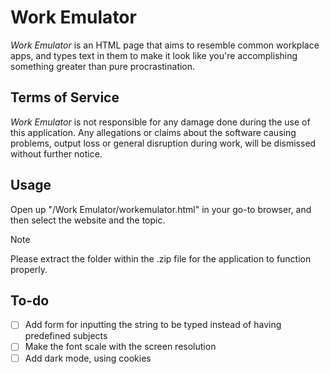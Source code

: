 # Work Emulator
_Work Emulator_ is an HTML page that aims to resemble common workplace apps, and types text in them to make it look like you're accomplishing something greater than pure procrastination.

## Terms of Service
_Work Emulator_ is not responsible for any damage done during the use of this application.
Any allegations or claims about the software causing problems, output loss or general disruption during work, will be dismissed without further notice.

## Usage
Open up "/Work Emulator/workemulator.html" in your go-to browser, and then select the website and the topic.
> [!NOTE]
> Please extract the folder within the .zip file for the application to function properly.

## To-do
- [ ] Add form for inputting the string to be typed instead of having predefined subjects
- [ ] Make the font scale with the screen resolution
- [ ] Add dark mode, using cookies
